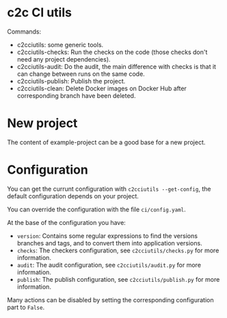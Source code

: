 # c2c CI utils


Commands:
  - c2cciutils: some generic tools.
  - c2cciutils-checks: Run the checks on the code (those checks don't need any project dependencies).
  - c2cciutils-audit: Do the audit, the main difference with checks is that it can change between runs on the same code.
  - c2cciutils-publish: Publish the project.
  - c2cciutils-clean: Delete Docker images on Docker Hub after corresponding branch have been deleted.


# New project

The content of example-project can be a good base for a new project.

# Configuration

You can get the currunt configuration with `c2cciutils --get-config`, the default configuration depends on your project.

You can override the configuration with the file `ci/config.yaml`.

At the base of the configuration you have:

* `version`: Contains some regular expressions to find the versions branches and tags, and to convert them into application versions.
* `checks`: The checkers configuration, see `c2cciutils/checks.py` for more information.
* `audit`: The audit configuration, see `c2cciutils/audit.py` for more information.
* `publish`: The publish configuration, see `c2cciutils/publish.py` for more information.

Many actions can be disabled by setting the corresponding configuration part to `False`.
